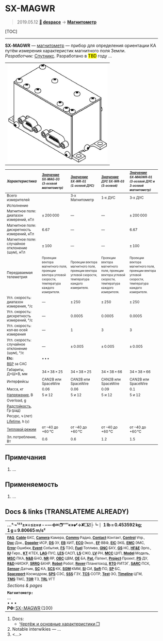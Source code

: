 # SX-MAGWR
> 2019.05.12 **[🚀](../index/index.md) [despace](index.md)** → **[Магнитометр](sensor.md)**

[TOC]

---

**SX‑MAGWR** — [магнитометр](sensor.md) — прибор для определения ориентации КА путём измерения характеристик магнитного поля Земли.  
*Разработчик:* [Спутникс](zz_sputnix.md). Разработано в <mark>TBD</mark> году …

||
|:--|
|![](f/sensor/s/sx_magwr_pic1.png)|

<small>


|*Характеристика*|*[Значение](si.md) <small>SX‑MAG‑03<br> (3‑осевой магнитометр)</small>*|*[Значение](si.md) <small>SX‑WR‑01<br> (1‑осевой ДУС)</small>*|*[Значение](si.md) <small>ДУС SX‑WR‑03<br> (3‑осевой)</small>*|*[Значение](si.md) <small>SX‑MAGWR‑01<br> (3‑осевой ДУС и<br> 3‑осевой магнитометр)</small>*|
|:--|:--|:--|:--|:--|
|Всего измерителей||3‑x Магнитометр|1‑x ДУС|3‑x ДУС|3‑x ДУС<br> 3‑x Магнитометр|
|Исполнение||||||
|Магнитное поле: диапазон измерений, нТл|± 200 000|—|—|± 200 000|
|Магнитное поле: дискретность измерений, нТл|6.67|—|—|6.67|
|Магнитное поле: случайное отклонение (шум), нТл|± 100|—|—|± 100|
|Передаваемая телеметрия|<small>Проекции вектора магнитного поля, проекции вектора угловой скорости, температура каждого измерителя.</small>|<small>Проекции вектора магнитного поля, проекции вектора угловой скорости, температура каждого измерителя.</small>|<small>Проекции вектора магнитного поля, проекции вектора угловой скорости, температура каждого измерителя.</small>|<small>Проекции вектора магнитного поля, проекции вектора угловой скорости, температура каждого измерителя.</small>|
|Угл. скорость: диапазон измерения, °/c|—|± 250|± 250|± 250|
|Угл. скорость: дискретность измерений, °/c|—|0.0005|0.0005|0.0005|
|Угл. скорость: кол‑во осей измерения|—|1|3|3|
|Угл. скорость: случайное отклонение (шум), °/c|—|± 0.005|± 0.005|± 0.005|
|**Etc:**|• • •||||
|[ВБР](srrq.md) за САС|||||
|Габариты, Д×Ш×В, мм|34 × 38 × 25|34 × 38 × 25|34 × 38 × 66|34 × 38 × 66|
|Интерфейсы|CAN2B или SpaceWire|CAN2B или SpaceWire|CAN2B или SpaceWire|CAN2B или SpaceWire|
|Масса, кг|0.06|0.06|0.09|0.1|
|[Напряжение](voltage.md), В|5 и 12|5 и 12|5 и 12|5 и 12|
|Overload, g|||||
|[Радстойкость](ion_rad.md), Гр (рад)|||||
|Ресурс, ч (лет)|||||
|[Lifetime](lifetime.md), h (y)|||||
|[Тепловой режим](tcs.md)|от –40 до +60 ℃|от –40 до +60 ℃|от –40 до +60 ℃|от –40 до +60 ℃|
|Эл. потребление, Вт|0.6|0.6|1.2|1.5|

</small>



<p style="page-break-after:always"> </p>

## Примечания
   1. …



## Применяемость
   1. …



<p style="page-break-after:always"> </p>

## Docs & links (TRANSLATEME ALREADY)
|…°·•¹²³±×÷≤≥≈≠ ‑ −— ⎆✉ ❐“”’«»✔→✘☐☑├┕┆ 1 lb = 0.453592 kg; 1 g = 9.80665 m/s²|
|:--|
|<small>**[FAQ](faq.md)**, **[Cable](cable.md)**·БКС, **[Camera](cam.md)**·Камера, **[Comms](comms.md)**·Радио, **[Contact](contact.md)**·Контакт, **[Control](control.md)**·Упр., **[Doc](doc.md)**·Док., **[Doppler](doppler.md)**·ИСР, **[DS](ds.md)**·ЗУ, **[EB](eb.md)**·ХИТ, **[ECO](ecology.md)**·Экол., **[EF](ef.md)**·ВВФ, **[ElC](elc.md)**·ЭКБ, **[EMC](emc.md)**·ЭМС, **[Error](error.md)**·Ошибки, **[Event](event.md)**·События, **[FS](fs.md)**·ТЭО, **[Fuel](fuel.md)**·Топливо, **[GNC](gnc.md)**·БКУ, **[GS](scs.md)**·НС, **[HF&E](hfe.md)**·Эрго., **[IU](iu.md)**·Гиро., **[KT](kt.md)**·КТЕХ, **[LAG](lag.md)**·ПУC, **[LES](les.md)**·САСП, **[LS](ls.md)**·СЖО, **[LV](lv.md)**·РН, **[MCC](mcc.md)**·ЦУП, **[Model](model.md)**·Модель, **[MSC](sc.md)**·ПКА, **[N&B](nnb.md)**·БНО, **[NR](nr.md)**·ЯР, **[OBC](obc.md)**·ЦВМ, **[OE](oe.md)**·БА, **[Pat.](патент.md)**·Патент, **[Project](project.md)**·Проект, **[PS](ps.md)**·ДУ, **[R&D](rnd.md)**·НИОКР, **[SRRQ](srrq.md)**·БКНР, **[Robot](robotics.md)**·Робот, **[Rover](rover.md)**·Планетоход, **[RTG](rtg.md)**·РИТЭГ, **[SARC](sarc.md)**·ПСК, **[Sensor](sensor.md)**·Датчик, **[SC](sc.md)**·КА, **[SCS](scs.md)**·КК, **[SGM](sgm.md)**·КММ, **[SI](si.md)**·СИ, **[Soft](soft.md)**·ПО, **[SP](sp.md)**·БС, **[Spaceport](spaceport.md)**·Космодром, **[SPS](sps.md)**·СЭС, **[SSS](sss.md)**·ГЗУ, **[TCS](tcs.md)**·СОТР, **[Test](test.md)**·ЭО, **[Timeline](timeline.md)**·ЦГМ, **[TMS](tms.md)**·ТМС, **[TOR](tor.md)**·ТЗ, **[TRL](trl.md)**·УГТ</small>|
|*Sections & pages*|
|**`Магнитометр:`**<br> … <br>• • •<br> **РФ:** [SX-MAGWR](sx_magwr.md) (100)|

   1. Docs:
      - [Чертёж и основные характеристики ❐](f/sensor/s/sx_magwr_sputnix_ru.pdf)
   1. Notable interwikies — …
   1. <…>
